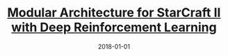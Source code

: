 ---
title: "[Modular Architecture for StarCraft II with Deep Reinforcement Learning](https://sites.google.com/view/modular-sc2-deeprl/home)"
collection: publications
permalink: https://sites.google.com/view/modular-sc2-deeprl/home
excerpt: ''
date: 2018-01-01
venue: 'AIIDE'
paperurl: 'https://arxiv.org/pdf/1811.03555.pdf'
citation: 'Dennis Lee*, Haoran Tang*, Jeffrey O Zhang, Huazhe Xu, Trevor Darrell, Pieter Abbeel. &quot;Modular Architecture for StarCraft II with Deep Reinforcement Learning.&quot; <i>AIIDE 2018</i>.'
---